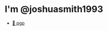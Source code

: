 # I'm @joshuasmith1993
 - [🔑 pgp](https://keys.openpgp.org/vks/v1/by-fingerprint/721EC6819C6FD03CAC4DC01CE973AFA60A2C6F90) 

<!---
joshuasmith1993/joshuasmith1993 is a ✨ special ✨ repository because its `README.md` (this file) appears on your GitHub profile.
You can click the Preview link to take a look at your changes.
--->
